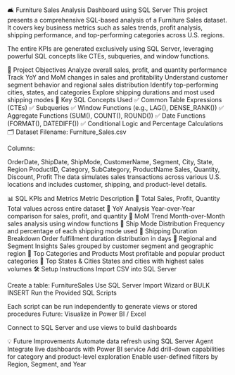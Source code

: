 🛋️ Furniture Sales Analysis Dashboard using SQL Server
This project presents a comprehensive SQL-based analysis of a Furniture Sales dataset. It covers key business metrics such as sales trends, profit analysis, shipping performance, and top-performing categories across U.S. regions.

The entire KPIs are generated exclusively using SQL Server, leveraging powerful SQL concepts like CTEs, subqueries, and window functions.

📌 Project Objectives
Analyze overall sales, profit, and quantity performance
Track YoY and MoM changes in sales and profitability
Understand customer segment behavior and regional sales distribution
Identify top-performing cities, states, and categories
Explore shipping durations and most used shipping modes
🧠 Key SQL Concepts Used
✅ Common Table Expressions (CTEs)
✅ Subqueries
✅ Window Functions (e.g., LAG(), DENSE_RANK())
✅ Aggregate Functions (SUM(), COUNT(), ROUND())
✅ Date Functions (FORMAT(), DATEDIFF())
✅ Conditional Logic and Percentage Calculations
🗂️ Dataset
Filename: Furniture_Sales.csv

Columns:

OrderDate, ShipDate, ShipMode, CustomerName, Segment, City, State, Region
ProductID, Category, SubCategory, ProductName
Sales, Quantity, Discount, Profit
The data simulates sales transactions across various U.S. locations and includes customer, shipping, and product-level details.

📊 SQL KPIs and Metrics
Metric	Description
🔹 Total Sales, Profit, Quantity	Total values across entire dataset
🔹 YoY Analysis	Year-over-Year comparison for sales, profit, and quantity
🔹 MoM Trend	Month-over-Month sales analysis using window functions
🔹 Ship Mode Distribution	Frequency and percentage of each shipping mode used
🔹 Shipping Duration Breakdown	Order fulfillment duration distribution in days
🔹 Regional and Segment Insights	Sales grouped by customer segment and geographic region
🔹 Top Categories and Products	Most profitable and popular product categories
🔹 Top States & Cities	States and cities with highest sales volumes
🛠️ Setup Instructions
Import CSV into SQL Server

Create a table: FurnitureSales
Use SQL Server Import Wizard or BULK INSERT
Run the Provided SQL Scripts

Each script can be run independently to generate views or stored procedures
Future: Visualize in Power BI / Excel

Connect to SQL Server and use views to build dashboards

💡 Future Improvements
Automate data refresh using SQL Server Agent
Integrate live dashboards with Power BI service
Add drill-down capabilities for category and product-level exploration
Enable user-defined filters by Region, Segment, and Year
